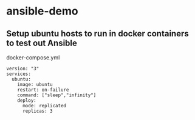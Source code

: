 # ansible-demo

## Setup ubuntu hosts to run in docker containers to test out Ansible 

docker-compose.yml
```
version: "3"
services:
  ubuntu:
    image: ubuntu
    restart: on-failure
    command: ["sleep","infinity"]
    deploy:
      mode: replicated
      replicas: 3
```
